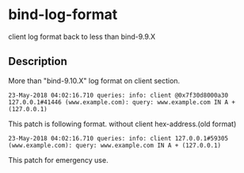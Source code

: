 # bind-log-format
client log format back to less than bind-9.9.X

## Description
More than "bind-9.10.X" log format on client section.

```
23-May-2018 04:02:16.710 queries: info: client @0x7f30d8000a30 127.0.0.1#41446 (www.example.com): query: www.example.com IN A + (127.0.0.1)

```

This patch is following format.
without client hex-address.(old format)

```
23-May-2018 04:02:16.710 queries: info: client 127.0.0.1#59305 (www.example.com): query: www.example.com IN A + (127.0.0.1)
```
 
This patch for emergency use.

